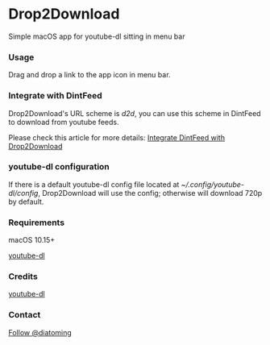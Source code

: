 # Drop2Download
Simple macOS app for youtube-dl sitting in menu bar

### Usage
Drag and drop a link to the app icon in menu bar.

### Integrate with DintFeed
Drop2Download's URL scheme is *d2d*, you can use this scheme in DintFeed to download
from youtube feeds.

Please check this article for more details:
[Integrate DintFeed with Drop2Download](https://dintapps.com/blog/Download%20youtube%20videos%20with%20Drop2Download)

### youtube-dl configuration
If there is a default youtube-dl config file located at *~/.config/youtube-dl/config*, Drop2Download will use the config; otherwise
will download 720p by default.

### Requirements
macOS 10.15+

[youtube-dl](https://github.com/ytdl-org/youtube-dl)

### Credits
[youtube-dl](https://github.com/ytdl-org/youtube-dl)

### Contact

<a class="twitter-follow-button"
  href="https://twitter.com/diatoming"
  data-size="large">
Follow @diatoming</a>

